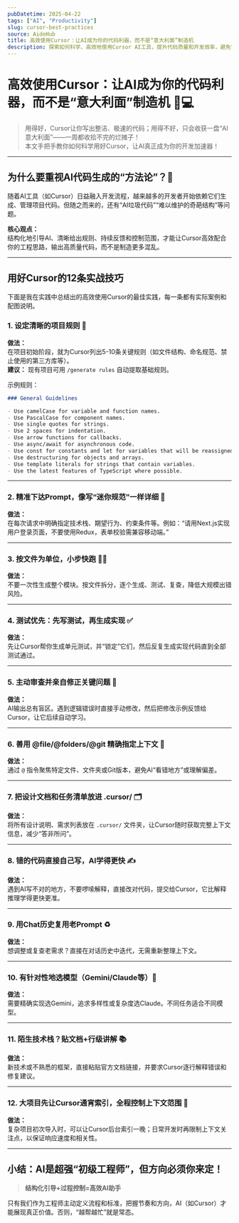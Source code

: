 ```yaml
---
pubDatetime: 2025-04-22
tags: ["AI", "Productivity"]
slug: cursor-best-practices
source: AideHub
title: 高效使用Cursor：让AI成为你的代码利器，而不是“意大利面”制造机
description: 探索如何科学、高效地使用Cursor AI工具，提升代码质量和开发效率，避免常见的AI代码混乱陷阱。附操作图示与实用技巧，助力开发者轻松驾驭AI助手。
---
```


# 高效使用Cursor：让AI成为你的代码利器，而不是“意大利面”制造机 🍝💻

> 用得好，Cursor让你写出整洁、极速的代码；用得不好，只会收获一盘“AI意大利面”——一周都收拾不完的烂摊子！  
> 本文手把手教你如何科学用好Cursor，让AI真正成为你的开发加速器！

---

## 为什么要重视AI代码生成的“方法论”？🤔

随着AI工具（如Cursor）日益融入开发流程，越来越多的开发者开始依赖它们生成、管理项目代码。但随之而来的，还有“AI垃圾代码”“难以维护的奇葩结构”等问题。

**核心观点：**  
结构化地引导AI、清晰给出规则、持续反馈和控制范围，才能让Cursor高效配合你的工程思路，输出高质量代码，而不是制造更多混乱。

---

## 用好Cursor的12条实战技巧

下面是我在实践中总结出的高效使用Cursor的最佳实践，每一条都有实际案例和配图说明。

### 1. 设定清晰的项目规则 🎯

**做法：**  
在项目初始阶段，就为Cursor列出5-10条关键规则（如文件结构、命名规范、禁止使用的第三方库等）。  
**建议：** 现有项目可用 `/generate rules` 自动提取基础规则。

示例规则：

```markdown
### General Guidelines

- Use camelCase for variable and function names.
- Use PascalCase for component names.
- Use single quotes for strings.
- Use 2 spaces for indentation.
- Use arrow functions for callbacks.
- Use async/await for asynchronous code.
- Use const for constants and let for variables that will be reassigned.
- Use destructuring for objects and arrays.
- Use template literals for strings that contain variables.
- Use the latest features of TypeScript where possible.
```

---

### 2. 精准下达Prompt，像写“迷你规范”一样详细 📝

**做法：**  
在每次请求中明确指定技术栈、期望行为、约束条件等。例如：“请用Next.js实现用户登录页面，不要使用Redux，表单校验需兼容移动端。”

---

### 3. 按文件为单位，小步快跑 🏃‍♂️

**做法：**  
不要一次性生成整个模块。按文件拆分，逐个生成、测试、复查，降低大规模出错风险。

---

### 4. 测试优先：先写测试，再生成实现 ✅

**做法：**  
先让Cursor帮你生成单元测试，并“锁定”它们，然后反复生成实现代码直到全部测试通过。

---

### 5. 主动审查并亲自修正关键问题 🔧

**做法：**  
AI输出总有盲区。遇到逻辑错误时直接手动修改，然后把修改示例反馈给Cursor，让它后续自动学习。

---

### 6. 善用 @file/@folders/@git 精确指定上下文 🎯

**做法：**  
通过 `@` 指令聚焦特定文件、文件夹或Git版本，避免AI“看错地方”或理解偏差。

---

### 7. 把设计文档和任务清单放进 .cursor/ 🗂️

**做法：**  
将所有设计说明、需求列表放在 `.cursor/` 文件夹，让Cursor随时获取完整上下文信息，减少“答非所问”。

---

### 8. 错的代码直接自己写，AI学得更快 ✍️

**做法：**  
遇到AI写不对的地方，不要啰嗦解释，直接改对代码，提交给Cursor，它比解释推理学得更快更准。

---

### 9. 用Chat历史复用老Prompt ♻️

**做法：**  
想调整或复查老需求？直接在对话历史中迭代，无需重新整理上下文。

---

### 10. 有针对性地选模型（Gemini/Claude等）🧠

**做法：**  
需要精确实现选Gemini，追求多样性或复杂度选Claude。不同任务适合不同模型。

---

### 11. 陌生技术栈？贴文档+行级讲解 📚

**做法：**  
新技术或不熟悉的框架，直接粘贴官方文档链接，并要求Cursor逐行解释错误和修复建议。

---

### 12. 大项目先让Cursor通宵索引，全程控制上下文范围 🌙

**做法：**  
复杂项目初次导入时，可以让Cursor后台索引一晚；日常开发时再限制上下文关注点，以保证响应速度和相关性。

---

## 小结：AI是超强“初级工程师”，但方向必须你来定！

> **结构化引导+过程控制=高效AI助手**

只有我们作为工程师主动定义流程和标准，把握节奏和方向，AI（如Cursor）才能展现真正价值。否则，“越帮越忙”就是常态。
